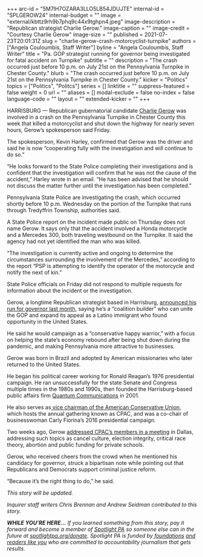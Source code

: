 +++
arc-id = "5M7IH7OZARA3LLO5LB54JDUJTE"
internal-id = "SPLGEROW24"
internal-budget = ""
image = "external/kbttz9rh9b7phq9c44x9tghpn4.jpeg"
image-description = "Republican strategist Charlie Gerow."
image-caption = ""
image-credit = "Courtesy Charlie Gerow"
image-size = ""
published = 2021-07-23T20:01:31Z
slug = "charlie-gerow-crash-motorcyclist-turnpike"
authors = ["Angela Couloumbis, Staff Writer"]
byline = "Angela Couloumbis, Staff Writer"
title = "Pa. GOP strategist running for governor being investigated for fatal accident on Turnpike"
subtitle = ""
description = "The crash occurred just before 10 p.m. on July 21st on the Pennsylvania Turnpike in Chester County."
blurb = "The crash occurred just before 10 p.m. on July 21st on the Pennsylvania Turnpike in Chester County."
kicker = "Politics"
topics = ["Politics", "Politcs"]
series = []
linktitle = ""
suppress-featured = false
weight = 0
url = ""
aliases = []
modal-exclude = false
no-index = false
language-code = ""
layout = ""
extended-kicker = ""
+++

HARRISBURG — Republican gubernatorial candidate <a href="https://www.charliegerow.com/about">Charlie Gerow</a> was involved in a crash on the Pennsylvania Turnpike in Chester County this week that killed a motorcyclist and shut down the highway for nearly seven hours, Gerow’s spokesperson said Friday.

The spokesperson, Kevin Harley, confirmed that Gerow was the driver and said he is now “cooperating fully with the investigation and will continue to do so.”

“He looks forward to the State Police completing their investigations and is confident that the investigation will confirm that he was not the cause of the accident,” Harley wrote in an email. “He has been advised that he should not discuss the matter further until the investigation has been completed.”

Pennsylvania State Police are investigating the crash, which occurred shortly before 10 p.m. Wednesday on the portion of the Turnpike that runs through Tredyffrin Township, authorities said.

A State Police report on the incident made public on Thursday does not name Gerow. It says only that the accident involved a Honda motorcycle and a Mercedes 300, both traveling westbound on the Turnpike. It said the agency had not yet identified the man who was killed.

“The investigation is currently active and ongoing to determine the circumstances surrounding the involvement of the Mercedes,” according to the report “PSP is attempting to identify the operator of the motorcycle and notify the next of kin.”

State Police officials on Friday did not respond to multiple requests for information about the incident or the investigation.

Gerow, a longtime Republican strategist based in Harrisburg, <a href="https://www.inquirer.com/politics/election/charlie-gerow-republican-pennsylvania-2022-governor-race-20210616.html">announced his run for governor last month</a>, saying he’s a “coalition builder” who can unite the GOP and expand its appeal as a Latino immigrant who found opportunity in the United States.

He said he would campaign as a “conservative happy warrior,” with a focus on helping the state’s economy rebound after being shut down during the pandemic, and making Pennsylvania more attractive to businesses.

Gerow was born in Brazil and adopted by American missionaries who later returned to the United States.

He began his political career working for Ronald Reagan’s 1976 presidential campaign. He ran unsuccessfully for the state Senate and Congress multiple times in the 1980s and 1990s, then founded the Harrisburg-based public affairs firm <a href="https://www.quantumcomms.com/quantumcomms.com/index.php?option=com_content&view=article&id=46&Itemid=202">Quantum Communications</a> in 2001.

He also serves as<a href="https://www.conservative.org/about/board-of-directors/"> vice chairman of the American Conservative Union</a>, which hosts the annual gathering known as CPAC, and was a co-chair of businesswoman Carly Fiorina’s 2016 presidential campaign.

Two weeks ago, Gerow <a href="https://www.c-span.org/video/?513283-103/charlie-gerow-cpac">addressed CPAC’s members in a meeting</a> in Dallas, addressing such topics as cancel culture, election integrity, critical race theory, abortion and public funding for private schools.

Gerow, who received cheers from the crowd when he mentioned his candidacy for governor, struck a bipartisan note while pointing out that Republicans and Democrats support criminal justice reform.

“Because it’s the right thing to do,” he said.

<i>This story will be updated.</i>

<i>Inquirer staff writers Chris Brennan and Andrew Seidman contributed to this story.</i>

<i><b>WHILE YOU’RE HERE...</b></i><i> If you learned something from this story, pay it forward and become a member of </i><a href="https://www.spotlightpa.org/"><i>Spotlight PA</i></a><i> so someone else can in the future at </i><a href="http://spotlightpa.org/donate"><i>spotlightpa.org/donate</i></a><i>. Spotlight PA is funded by</i><a href="https://www.spotlightpa.org/support"><i> foundations</i></a><i> </i><a href="https://www.spotlightpa.org/support"><i>and readers like you</i></a><i> who are committed to accountability journalism that gets results.</i>

